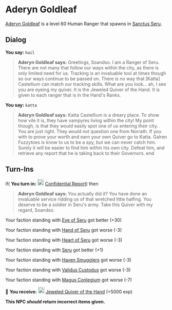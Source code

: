 # Aderyn Goldleaf



[Aderyn Goldleaf](/npc/159148) is a level 60 Human Ranger that spawns in [Sanctus Seru](/zone/159).





## Dialog

**You say:** `hail`



>**Aderyn Goldleaf says:** Greetings, Soandso. I am a Ranger of Seru. There are not many that follow our ways within the city, as there is only limited need for us. Tracking is an invaluable tool at times though so our ways continue to be passed on. There is no way that [Katta] Castellium can match our tracking skills. What are you look... ah, I see you are eyeing my quiver. It is the Jeweled Quiver of the Hand. It is given to each ranger that is in the Hand's Ranks. 

**You say:** `katta`



>**Aderyn Goldleaf says:** Katta Castellium is a dreary place. To show how vile it is, they have vampyres living within the city! My point though, is that they would easily spot one of us entering their city. You are just right. They would not question one from Norrath. If you with to prove your worth and earn your own Quiver go to Katta. Galren Fuzzytoes is know to us to be a spy, but we can never catch him. Surely it will be easier to find him within his own city. Defeat him, and retrieve any report that he is taking back to their Governors.
end



## Turn-Ins





if( **You turn in:** <img style="background:url(/static/icons/blank_slot.gif);width:20px;height:20px;" src="/static/icons/item_866.png" alt="" /> <a
                                href="/item/29892" data-url="29892" class="tooltip-link link">Confidential Report</a>) then


>**Aderyn Goldleaf says:** You actually did it? You have done an invaluable service ridding us of that wretched little halfing. You deserve to be a soldier in Seru's army. Take this Quiver with my regard, Soandso.


Your faction standing with [Eye of Seru](/faction/1485) got better (<span class='text-success'>+30</span>)


Your faction standing with [Hand of Seru](/faction/1484) got worse (<span class='text-danger'>-3</span>)


Your faction standing with [Heart of Seru](/faction/1486) got worse (<span class='text-danger'>-3</span>)


Your faction standing with [Seru](/faction/1483) got better (<span class='text-success'>+1</span>)


Your faction standing with [Haven Smugglers](/faction/1542) got worse (<span class='text-danger'>-3</span>)


Your faction standing with [Validus Custodus](/faction/1503) got worse (<span class='text-danger'>-3</span>)


Your faction standing with [Magus Conlegium](/faction/1504) got worse (<span class='text-danger'>-7</span>)
 

 &#127873; **You receive:**  <img style="background:url(/static/icons/blank_slot.gif);width:20px;height:20px;" src="/static/icons/item_725.png" alt="" /> <a
                                href="/item/17120" data-url="17120" class="tooltip-link link">Jeweled Quiver of the Hand</a> (+5000 exp)

 

**This NPC *should* return incorrect items given.**
